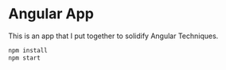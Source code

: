 # Angular App 

This is an app that I put together to solidify Angular Techniques. 


```bash
npm install
npm start
```